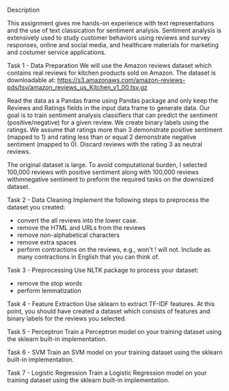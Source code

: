 Description

This assignment gives me hands-on experience with text representations and the use of text classication for sentiment analysis. 
Sentiment analysis is extensively used to study customer behaviors using reviews and survey responses, online and social media, and healthcare materials for marketing and costumer service applications.

Task 1 - Data Preparation
We will use the Amazon reviews dataset which contains real reviews for kitchen products sold on Amazon. The dataset is downloadable at:
https://s3.amazonaws.com/amazon-reviews-pds/tsv/amazon_reviews_us_Kitchen_v1_00.tsv.gz

Read the data as a Pandas frame using Pandas package and only keep the Reviews and Ratings fields in the input data frame to generate data. Our goal is to train sentiment analysis classifiers that can predict the sentiment (positive/negative) for a given review. We create binary labels using the ratings. We assume that ratings more than 3 demonstrate positive sentiment (mapped to 1) and rating less than or equal 2 demonstrate negative sentiment (mapped to 0). Discard reviews with the rating 3 as neutral reviews. 

The original dataset is large. To avoid computational burden, I selected 100,000 reviews with positive sentiment along with 100,000 reviews withmnegative sentiment to preform the required tasks on the downsized dataset.

Task 2 - Data Cleaning
Implement the following steps to preprocess the dataset you created:
- convert the all reviews into the lower case.
- remove the HTML and URLs from the reviews
- remove non-alphabetical characters
- remove extra spaces
- perform contractions on the reviews, e.g., won't ! will not. Include as many contractions in English that you can think of.

Task 3 - Preprocessing
Use NLTK package to process your dataset:
- remove the stop words
- perform lemmatization

Task 4 - Feature Extraction
Use sklearn to extract TF-IDF features. At this point, you should have created a dataset which consists of features and binary labels for the reviews you selected.

Task 5 - Perceptron
Train a Perceptron model on your training dataset using the sklearn built-in implementation.

Task 6 - SVM
Train an SVM model on your training dataset using the sklearn built-in implementation.

Task 7 - Logistic Regression
Train a Logistic Regression model on your training dataset using the sklearn built-in implementation.
